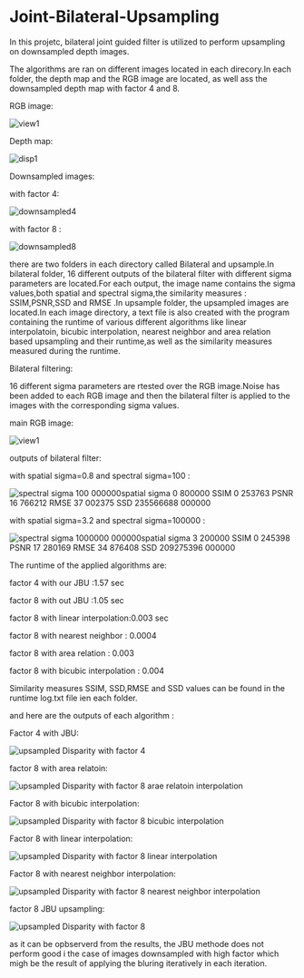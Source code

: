 # Joint-Bilateral-Upsampling

In this projetc, bilateral joint guided filter is utilized to perform upsampling on downsampled depth images.

The algorithms are ran on different images located in each direcory.In each folder, the depth map and the RGB image are located, as well ass the downsampled depth map with factor 4 and 8.

RGB image:

![view1](https://user-images.githubusercontent.com/72257286/144595384-a9172e72-94ba-4020-a5ee-83a7adfd0486.png)

Depth map:


![disp1](https://user-images.githubusercontent.com/72257286/144595420-ff1947c3-66e7-4a89-a572-9f84c5d4919a.png)


Downsampled images:

with factor 4:

![downsampled4](https://user-images.githubusercontent.com/72257286/144610737-77861e0c-0022-4ea9-bbac-a91eb0d4e9f2.png)


with factor 8 :

![downsampled8](https://user-images.githubusercontent.com/72257286/144610779-e197da67-40d2-47d2-9962-944d3d87ae23.png)



there are two folders in each directory called Bilateral and upsample.In bilateral folder, 16 different outputs of the bilateral filter with different sigma parameters are located.For each output, the image name contains the sigma values,both spatial and spectral sigma,the similarity measures : SSIM,PSNR,SSD and RMSE .In upsample folder, the upsampled images are located.In each image directory, a text file is also created with the program containing the runtime of various different algorithms like linear interpolatoin, bicubic interpolation, nearest neighbor and area relation based upsampling and their runtime,as well as the similarity measures measured during the runtime.


Bilateral filtering:

16 different sigma parameters are rtested over the RGB image.Noise has been added to each RGB image and then the bilateral filter is applied to the images with the corresponding sigma values.

main RGB image:


![view1](https://user-images.githubusercontent.com/72257286/144596330-da56156c-ce49-4ffb-80ab-ec9c8e5c2110.png)

outputs of bilateral filter:

with spatial sigma=0.8 and spectral sigma=100 :


![spectral sigma  100 000000spatial sigma 0 800000 SSIM 0 253763 PSNR 16 766212 RMSE 37 002375 SSD 235566688 000000](https://user-images.githubusercontent.com/72257286/144596440-73b36e2c-6881-4f87-a37d-af30fdb3e503.png)

with spatial sigma=3.2 and spectral sigma=100000 :



![spectral sigma  1000000 000000spatial sigma 3 200000 SSIM 0 245398 PSNR 17 280169 RMSE 34 876408 SSD 209275396 000000](https://user-images.githubusercontent.com/72257286/144596516-982e9dbc-988f-49c8-bf5f-b86cad4c230d.png)

The runtime of the applied algorithms are:

factor 4 with our JBU :1.57 sec

factor 8 with out JBU :1.05 sec

factor 8 with linear interpolation:0.003 sec

factor 8 with nearest neighbor : 0.0004

factor 8 with area relation : 0.003

factor 8 with bicubic interpolation : 0.004

Similarity measures SSIM, SSD,RMSE and SSD values can be found in the runtime log.txt file ien each folder.

and here are the outputs of each algorithm :

Factor 4 with JBU:

![upsampled Disparity with factor 4](https://user-images.githubusercontent.com/72257286/144610901-118e9cbb-803b-44a1-bcb2-40a96f4c4455.png)


factor 8 with area relatoin:

![upsampled Disparity with factor 8 arae relatoin interpolation ](https://user-images.githubusercontent.com/72257286/144610915-03eeb293-311a-4898-9f5b-cd719d3e5d80.png)

Factor 8 with bicubic interpolation:

![upsampled Disparity with factor 8 bicubic interpolation ](https://user-images.githubusercontent.com/72257286/144610921-0c5137c8-1223-4ce4-b467-a7203b2bc8e8.png)


Factor 8 with linear interpolation:

![upsampled Disparity with factor 8 linear interpolation ](https://user-images.githubusercontent.com/72257286/144610929-fe98a541-b69f-47c3-a2a2-9e89f5af8d87.png)

Factor 8 with nearest neighbor interpolation:

![upsampled Disparity with factor 8 nearest neighbor interpolation ](https://user-images.githubusercontent.com/72257286/144610950-4bdaf16f-d708-4ffb-a5d4-50da0709e6e3.png)


factor 8 JBU upsampling:

![upsampled Disparity with factor 8](https://user-images.githubusercontent.com/72257286/144610960-2cc3e821-83b7-4dbb-b171-df296e250bcb.png)


as it can be opbserverd from the results, the JBU methode does not perform good i the case of images downsampled with high factor which migh be the result of applying the bluring iteratively in each iteration.

